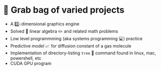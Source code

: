 # :circus_tent: Grab bag of varied projects 
* A :three:-dimensional graphics engine
* Solved 📏 linear algebra :pencil2: and related math problems 
* Low level programmming (aka systems programming :computer:) practice
* Predictive model :chart_with_upwards_trend: for diffusion constant of a gas molecule
* Implementation of directory-listing `tree` :evergreen_tree: command found in linux, mac, powershell, etc
* CUDA GPU program
